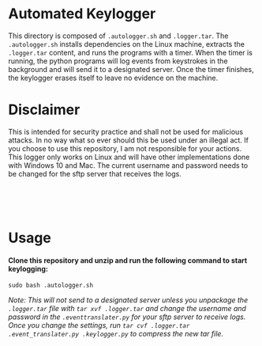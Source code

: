 # Automated Keylogger #
This directory is composed of `.autologger.sh` and `.logger.tar`. The `.autologger.sh` installs dependencies on the Linux machine, extracts the `.logger.tar` content, and runs the programs with a timer. When the timer is running, the python programs will log events from keystrokes in the background and will send it to a designated server. Once the timer finishes, the keylogger erases itself to leave no evidence on the machine.

# Disclaimer #
This is intended for security practice and shall not be used for malicious attacks. In no way what so ever should this be used under an illegal act. If you choose to use this repository, I am not responsible for your actions. This logger only works on Linux and will have other implementations done with Windows 10 and Mac. The current username and password needs to be changed for the sftp server that receives the logs.

<br/>
<br/>
<br/>

# Usage #

#### Clone this repository and unzip and run the following command to start keylogging: ####
```
sudo bash .autologger.sh
```
*Note: This will not send to a designated server unless you unpackage the `.logger.tar` file with `tar xvf .logger.tar` and change the username and password in the `.eventtranslater.py` for your sftp server to receive logs. Once you change the settings, run `tar cvf .logger.tar .event_translater.py .keylogger.py` to compress the new tar file.*

